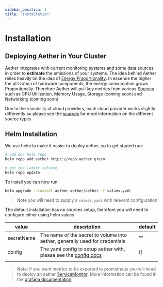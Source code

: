 ```yaml
---
sidebar_position: 1
title: "Installation"
---
```


# Installation

## Deploying Aether in Your Cluster

Aether integrates with current monitoring systems and some data sources in
order to **estimate** the emissions of your systems. The idea behind Aether
relies heavily on the idea of [Energy Proportionality](https://en.wikipedia.org/wiki/Energy_proportional_computing). In essence the higher
the utilization of hardware components, the energy consumption grows
Proportionally. Therefore Aether will pull key metrics from various
[Sources][1]
such as CPU Utilization, Memory Usage, Storage (coming soon) and Networking
(coming soon)


Due to the variability of cloud providers, each cloud provider works slightly
differently so please see the [sources][1] for more information on
the different source types

## Helm Installation

We use helm to make it easier to deploy aether, so to get started run:

```bash
# add our helm repo
helm repo add aether https://repo.aether.green

# get the latest release
helm repo update
```

To install you can now run:

```bash
helm upgrade --install aether aether/aether -f values.yaml
```
> Note you will need to supply a `values.yaml` with relevant configuration

The default installation has no sources setup, therefore you will need to
configure either using helm values

| value      | description                                                                  | default |
|------------|------------------------------------------------------------------------------|---------|
| secretName | The name of the secret to volume into aether, generally used for credentials | ""      |
| config     | The yaml config to setup aether with, please see the [config docs][2]        | {}      |
|            |                                                                              |         |

> Note: If you want metrics to be exported to prometheus you will need to deploy an aether [ServiceMonitor][3].
> More information can be found in the [grafana documentation][4].

[1]: ../sources/sources.md
[2]: ../config.md
[3]: https://github.com/prometheus-operator/prometheus-operator/blob/main/Documentation/design.md#servicemonitor
[4]: grafana.md
```

